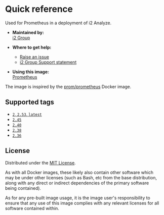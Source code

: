 # Quick reference

Used for Prometheus in a deployment of i2 Analyze.

- **Maintained by:**  
  [i2 Group](https://i2group.com/)

- **Where to get help:**

  - [Raise an issue](https://github.com/i2group/analyze-docker/issues?q=is%3Aissue+is%3Aopen)
  - [i2 Group Support statement](https://support.i2group.com/s/support-statement)

- **Using this image:**  
  [Prometheus](https://i2group.github.io/analyze-deployment-tooling/content/images-and-containers/prometheus.html)

The image is inspired by the [prom/prometheus](https://hub.docker.com/r/prom/prometheus/) Docker image.

## Supported tags

- [`2`, `2.53`, `latest`](https://github.com/i2group/analyze-docker/blob/main/images/prometheus/2.53/Dockerfile)
- [`2.45`](https://github.com/i2group/analyze-docker/blob/main/images/prometheus/2.45/Dockerfile)
- [`2.40`](https://github.com/i2group/analyze-docker/blob/main/images/prometheus/2.40/Dockerfile)
- [`2.38`](https://github.com/i2group/analyze-docker/blob/main/images/prometheus/2.38/Dockerfile)
- [`2.36`](https://github.com/i2group/analyze-docker/blob/main/images/prometheus/2.36/Dockerfile)

## License

Distributed under the [MIT License](https://github.com/i2group/analyze-docker/blob/main/LICENSE).

As with all Docker images, these likely also contain other software which may be under other licenses (such as Bash, etc from the base distribution, along with any direct or indirect dependencies of the primary software being contained).

As for any pre-built image usage, it is the image user's responsibility to ensure that any use of this image complies with any relevant licenses for all software contained within.
